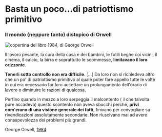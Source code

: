 # Basta un poco…di patriottismo primitivo

### Il mondo (neppure tanto) distopico di Orwell

![copertina del libro 1984, di George Orwell](1984-orwell.jpeg)

Il lavoro pesante, la cura della casa e dei bambini, le futili beghe coi vicini, il cinema, il calcio, la birra e soprattutto le scommesse, **limitavano il loro orizzonte**.

**Tenerli sotto controllo non era difficile**. [...] Da loro non si richiedeva altro che un po' di patriottismo primitivo al quale poter fare appello tutte le volte in cui era necessario far loro accettare un prolungamento dell'orario di lavoro o diminuire le razioni di qualcosa.

Perfino quando in mezzo a loro serpeggia il malcontento ( il che talvolta pure accadeva) questo scontento non aveva sbocchi perché, **privi com'erano di una visione generale dei fatti**, finivano per convogliare su rivendicazioni assolutamente secondarie. Non riuscivano mai ad avere consapevolezza dei problemi più grandi.

George Orwell, [1984](https://amzn.to/3U26bo5)